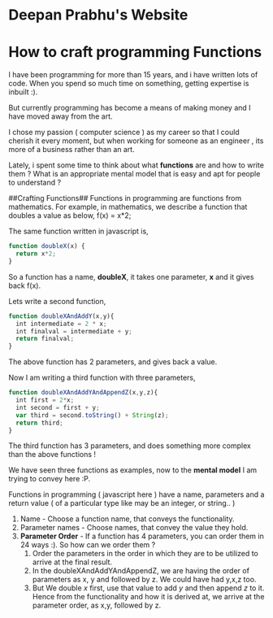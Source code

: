 # Deepan Prabhu's Website


# How to craft programming Functions

I have been programming for more than 15 years, and i have written lots of code.
When you spend so much time on something, getting expertise is inbuilt :).

But currently programming has become a means of making money and I have moved away from the art.

I chose my passion ( computer science ) as my career so that I could cherish it every moment, but when working for someone as an engineer , its more of a business rather than an art.

Lately, i spent some time to think about what **functions** are and how to write them ? What is an appropriate mental model that is easy and apt for people to understand ?

##Crafting Functions##
Functions in programming are functions from mathematics.
For example, in mathematics, we describe a function that doubles a value as below,
f(x) = x*2;

The same function written in javascript is,

```javascript
function doubleX(x) {
  return x*2;
}
```
So a function has a name, **doubleX**, it takes one parameter, **x** and it gives back f(x).

Lets write a second function,

``` javascript
function doubleXAndAddY(x,y){
  int intermediate = 2 * x;
  int finalval = intermediate + y;
  return finalval;
}
```
The above function has 2 parameters, and gives back a value.

Now I am writing a third function with three parameters,

```javascript
function doubleXAndAddYAndAppendZ(x,y,z){
  int first = 2*x;
  int second = first + y;
  var third = second.toString() + String(z);
  return third;
}
```
The third function has 3 parameters, and does something more complex than the above functions !

We have seen three functions as examples, now to the **mental model** I am trying to convey here :P.

Functions in programming ( javascript here ) have a name, parameters and a return value ( of a particular type like may be an integer, or string.. )

1. Name - Choose a function name, that conveys the functionality.
2. Parameter names - Choose names, that convey the value they hold.
3. **Parameter Order** - If a function has 4 parameters, you can order them in 24 ways :). So how can we order them ?
   1. Order the parameters in the order in which they are to be utilized to arrive at the final result.
   2. In the doubleXAndAddYAndAppendZ, we are having the order of parameters as x, y and followed by z. We could have had y,x,z    too.
   3. But We double *x* first, use that value to add *y* and then append *z* to it. Hence from the functionality and how it is derived at, we arrive at the parameter order, as x,y, followed by z.
